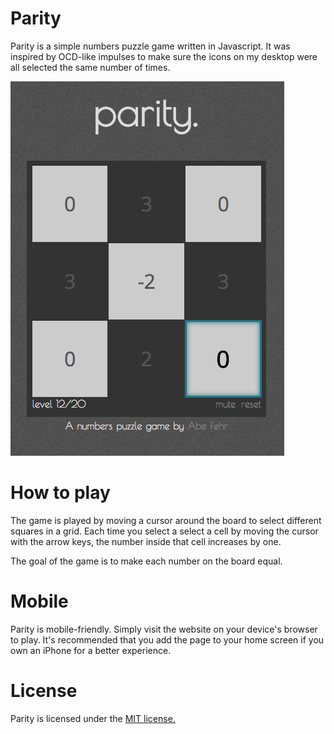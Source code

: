 Parity
======

Parity is a simple numbers puzzle game written in Javascript. It was inspired by OCD-like impulses to make sure the icons on my desktop were all selected the same number of times.

![Gameplay of Parity][parity-screenshot]

How to play
===========

The game is played by moving a cursor around the board to select different squares in a grid. Each time you select a select a cell by moving the cursor with the arrow keys, the number inside that cell increases by one.

The goal of the game is to make each number on the board equal.

Mobile
======

Parity is mobile-friendly. Simply visit the website on your device's browser to play. It's recommended that you add the page to your home screen if you own an iPhone for a better experience.

License
=======
Parity is licensed under the [MIT license.](https://github.com/abejfehr/parity/blob/master/LICENSE.txt)

[parity-screenshot]: images/screenshot.png "Gameplay of Parity"
